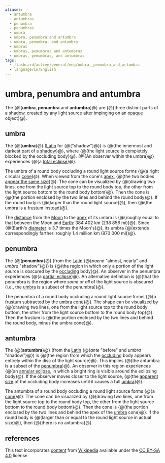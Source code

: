 ```yaml
---
aliases:
  - antumbra
  - antumbras
  - penumbra
  - penumbras
  - umbra
  - umbra, penumbra and antumbra
  - umbra, penumbra, and antumbra
  - umbras
  - umbras, penumbras and antumbras
  - umbras, penumbras, and antumbras
tags:
  - flashcard/active/general/eng/umbra__penumbra_and_antumbra
  - language/in/English
---
```


# umbra, penumbra and antumbra

The {@{__umbra__, __penumbra__ and __antumbra__}@} are {@{three distinct parts of a [shadow](shadow.md), created by any light source after impinging on an [opaque](opacity.md) object}@}. <!--SR:!2029-03-04,1322,350!2029-02-12,1306,350-->

## umbra

The {@{__umbra__}@} ([Latin](Latin.md) for {@{"shadow"}@}) is {@{the innermost and darkest part of a [shadow](shadow.md)}@}, where {@{the light source is completely blocked by the occluding body}@}. {@{An observer within the umbra}@} experiences {@{a [total eclipse](solar%20eclipse.md#total%20eclipse)}@}. <!--SR:!2028-04-07,1065,350!2027-12-11,973,350!2026-02-14,157,270!2026-12-21,674,330!2025-09-10,4,325!2025-09-10,4,325-->

The umbra of a round body occluding a round light source forms {@{a right circular [cone](cone.md)}@}. When viewed from the cone's [apex](apex%20(geometry).md), {@{the two bodies [appear the same size](angular%20diameter.md)}@}. The cone can be visualized by {@{drawing two lines, one from the light source top to the round body top, the other from the light source bottom to the round body bottom}@}. Then the cone is {@{the portion enclosed by the two lines and behind the round body}@}. If the round body is {@{larger than the round light source}@}, then {@{the umbra is a [frustum](frustum.md) instead}@}. <!--SR:!2026-10-11,567,310!2026-10-16,635,330!2026-08-24,573,310!2026-12-04,669,330!2026-06-20,531,310!2026-08-29,549,310-->

The [distance](lunar%20distance.md) from the [Moon](Moon.md) to the [apex](apex%20(geometry).md) of its umbra is {@{roughly equal to that between the Moon and [Earth](Earth.md): 384&nbsp;402 km (238&nbsp;856 mi)}@}. Since {@{Earth's [diameter](diameter.md) is 3.7 times the Moon's}@}, its umbra {@{extends correspondingly farther: roughly 1.4 million km (870&nbsp;000 mi)}@}. <!--SR:!2025-10-01,273,250!2026-09-23,552,310!2027-12-11,846,270-->

## penumbra

The {@{__penumbra__}@} (from the [Latin](Latin.md) {@{_paene_ "almost, nearly" and _umbra_ "shadow"}@}) is {@{the region in which only a portion of the light source is obscured by the [occluding](occultation.md) body}@}. An observer in the penumbra experiences {@{a [partial eclipse](solar%20eclipse.md#partial%20eclipse)}@}. An alternative definition is {@{that the penumbra is the region where _some_ or _all_ of the light source is obscured (i.e., the [umbra](#umbra) is a subset of the penumbra)}@}. <!--SR:!2028-08-21,1165,350!2026-03-04,451,310!2027-12-25,938,310!2025-11-26,372,310!2025-11-14,330,290-->

The penumbra of a round body occluding a round light source forms {@{a [frustum](frustum.md) subtracted by the [umbra](#umbra) [cone](cone.md)}@}. The shape can be visualized by {@{drawing two lines, one from the light source top to the round body bottom, the other from the light source bottom to the round body top}@}. Then the frustum is {@{the portion enclosed by the two lines and behind the round body, minus the umbra cone}@}. <!--SR:!2026-01-22,366,270!2028-02-07,889,290!2028-07-24,1104,310-->

## antumbra

The {@{__antumbra__}@} (from the [Latin](Latin.md) {@{_ante_ "before" and _umbra_ "shadow"}@}) is {@{the region from which the [occluding](occultation.md) body appears entirely within the disc of the light source}@}. This implies {@{the antumbra is a subset of the [penumbra](#penumbra)}@}. An observer in this region experiences {@{an [annular eclipse](solar%20eclipse.md#annular%20eclipse), in which a bright ring is visible around the eclipsing body}@}. If the observer moves closer to the light source, {@{the [apparent size](angular%20diameter.md) of the occluding body increases until it causes a full [umbra](#umbra)}@}. <!--SR:!2027-11-14,951,350!2026-09-28,622,330!2026-10-29,628,310!2026-07-06,512,310!2028-04-10,1020,310!2026-08-27,592,330-->

The antumbra of a round body occluding a round light source forms {@{a [cone](cone.md)}@}. The cone can be visualized by {@{drawing two lines, one from the light source top to the round body top, the other from the light source bottom to the round body bottom}@}. Then the cone is {@{the portion enclosed by the two lines and behind the apex of the [umbra](#umbra) cone}@}. If the round body is {@{larger than or equal to the round light source in actual size}@}, then {@{there is no antumbra}@}. <!--SR:!2028-03-24,1052,350!2026-01-17,418,310!2026-05-05,458,270!2027-05-30,807,330!2026-05-14,513,330-->

## references

This text incorporates [content](https://en.wikipedia.org/wiki/umbra,_penumbra_and_antumbra) from [Wikipedia](Wikipedia.md) available under the [CC BY-SA 4.0](https://creativecommons.org/licenses/by-sa/4.0/) license.
